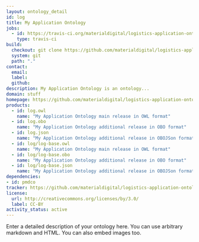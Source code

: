 ```yaml
---
layout: ontology_detail
id: log
title: My Application Ontology
jobs:
  - id: https://travis-ci.org/materialdigital/logistics-application-ontology
    type: travis-ci
build:
  checkout: git clone https://github.com/materialdigital/logistics-application-ontology.git
  system: git
  path: "."
contact:
  email: 
  label: 
  github: 
description: My Application Ontology is an ontology...
domain: stuff
homepage: https://github.com/materialdigital/logistics-application-ontology
products:
  - id: log.owl
    name: "My Application Ontology main release in OWL format"
  - id: log.obo
    name: "My Application Ontology additional release in OBO format"
  - id: log.json
    name: "My Application Ontology additional release in OBOJSon format"
  - id: log/log-base.owl
    name: "My Application Ontology main release in OWL format"
  - id: log/log-base.obo
    name: "My Application Ontology additional release in OBO format"
  - id: log/log-base.json
    name: "My Application Ontology additional release in OBOJSon format"
dependencies:
- id: pmdco
tracker: https://github.com/materialdigital/logistics-application-ontology/issues
license:
  url: http://creativecommons.org/licenses/by/3.0/
  label: CC-BY
activity_status: active
---
```


Enter a detailed description of your ontology here. You can use arbitrary markdown and HTML.
You can also embed images too.


